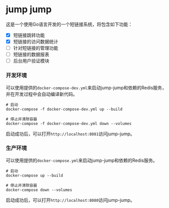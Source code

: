 jump jump
===
这是一个使用Go语言开发的一个短链接系统，将包含如下功能：
- [x] 短链接跳转功能
- [x] 短链接的访问数据统计
- [ ] 针对短链接的管理功能
- [ ] 短链接的数据报表
- [ ] 后台用户验证模块

### 开发环境
可以使用提供的`docker-compose-dev.yml`来启动jump-jump和依赖的Redis服务，并在开发过程中会自动编译新代码。
```
# 启动
docker-compose -f docker-compose-dev.yml up --build

# 停止并清除容器
docker-compose -f docker-compose-dev.yml down --volumes
```
启动成功后，可以打开`http://localhost:8081`访问jump-jump。

### 生产环境
可以使用提供的`docker-compose.yml`来启动jump-jump和依赖的Redis服务。
```
# 启动
docker-compose up --build

# 停止并清除容器
docker-compose down --volumes
```
启动成功后，可以打开`http://localhost:8080`访问jump-jump。
